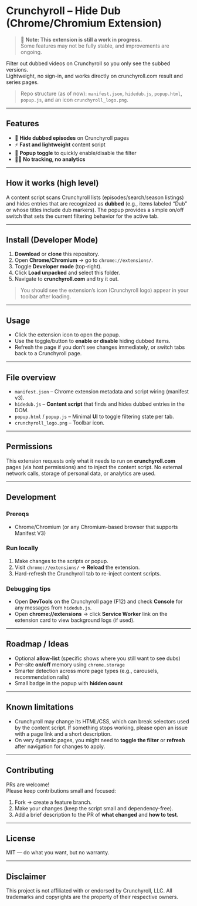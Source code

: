 # Crunchyroll – Hide Dub (Chrome/Chromium Extension) 

> 🚧 **Note: This extension is still a work in progress.**  
> Some features may not be fully stable, and improvements are ongoing.

Filter out dubbed videos on Crunchyroll so you only see the subbed versions.  
Lightweight, no sign-in, and works directly on crunchyroll.com result and series pages.

> Repo structure (as of now): `manifest.json`, `hidedub.js`, `popup.html`, `popup.js`, and an icon `crunchyroll_logo.png`.

---

## Features

- 🧹 **Hide dubbed episodes** on Crunchyroll pages
- ⚡ **Fast and lightweight** content script
- 🧭 **Popup toggle** to quickly enable/disable the filter
- 🧑‍💻 **No tracking, no analytics**

---

## How it works (high level)

A content script scans Crunchyroll lists (episodes/search/season listings) and hides entries that are recognized as **dubbed** (e.g., items labeled “Dub” or whose titles include dub markers). The popup provides a simple on/off switch that sets the current filtering behavior for the active tab.

---

## Install (Developer Mode)

1. **Download** or **clone** this repository.
2. Open **Chrome/Chromium** → go to `chrome://extensions/`.
3. Toggle **Developer mode** (top-right).
4. Click **Load unpacked** and select this folder.
5. Navigate to **crunchyroll.com** and try it out.

> You should see the extension’s icon (Crunchyroll logo) appear in your toolbar after loading.

---

## Usage

- Click the extension icon to open the popup.
- Use the toggle/button to **enable or disable** hiding dubbed items.
- Refresh the page if you don’t see changes immediately, or switch tabs back to a Crunchyroll page.

---

## File overview

- `manifest.json` – Chrome extension metadata and script wiring (manifest v3).
- `hidedub.js` – **Content script** that finds and hides dubbed entries in the DOM.
- `popup.html` / `popup.js` – Minimal **UI** to toggle filtering state per tab.
- `crunchyroll_logo.png` – Toolbar icon.

---

## Permissions

This extension requests only what it needs to run on **crunchyroll.com** pages (via host permissions) and to inject the content script. No external network calls, storage of personal data, or analytics are used.

---

## Development

### Prereqs
- Chrome/Chromium (or any Chromium-based browser that supports Manifest V3)

### Run locally
1. Make changes to the scripts or popup.
2. Visit `chrome://extensions/` → **Reload** the extension.
3. Hard-refresh the Crunchyroll tab to re-inject content scripts.

### Debugging tips
- Open **DevTools** on the Crunchyroll page (F12) and check **Console** for any messages from `hidedub.js`.
- Open **chrome://extensions** → click **Service Worker** link on the extension card to view background logs (if used).

---

## Roadmap / Ideas

- Optional **allow-list** (specific shows where you still want to see dubs)
- Per-site **on/off** memory using `chrome.storage`
- Smarter detection across more page types (e.g., carousels, recommendation rails)
- Small badge in the popup with **hidden count**

---

## Known limitations

- Crunchyroll may change its HTML/CSS, which can break selectors used by the content script. If something stops working, please open an issue with a page link and a short description.
- On very dynamic pages, you might need to **toggle the filter** or **refresh** after navigation for changes to apply.

---

## Contributing

PRs are welcome!  
Please keep contributions small and focused:

1. Fork → create a feature branch.
2. Make your changes (keep the script small and dependency-free).
3. Add a brief description to the PR of **what changed** and **how to test**.

---

## License

MIT — do what you want, but no warranty.

---

## Disclaimer

This project is not affiliated with or endorsed by Crunchyroll, LLC. All trademarks and copyrights are the property of their respective owners.

